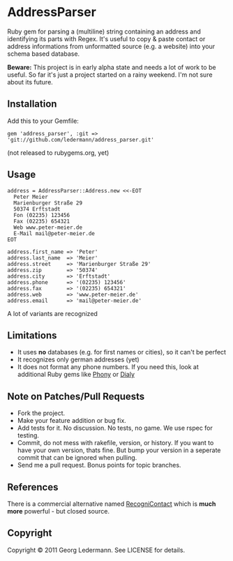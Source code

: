# AddressParser

Ruby gem for parsing a (multiline) string containing an address and identifying its parts with Regex. It's useful to copy & paste contact or address informations from unformatted source (e.g. a website) into your schema based database.

**Beware:** This project is in early alpha state and needs a lot of work to be useful. So far it's just a project started on a rainy weekend. I'm not sure about its future.


## Installation

Add this to your Gemfile:

    gem 'address_parser', :git => 'git://github.com/ledermann/address_parser.git'

(not released to rubygems.org, yet)

## Usage

    address = AddressParser::Address.new <<-EOT
      Peter Meier
      Marienburger Straße 29
      50374 Erftstadt
      Fon (02235) 123456
      Fax (02235) 654321
      Web www.peter-meier.de
      E-Mail mail@peter-meier.de
    EOT

    address.first_name => 'Peter'
    address.last_name  => 'Meier'
    address.street     => 'Marienburger Straße 29'
    address.zip        => '50374'
    address.city       => 'Erftstadt'
    address.phone      => '(02235) 123456'
    address.fax        => '(02235) 654321'
    address.web        => 'www.peter-meier.de'
    address.email      => 'mail@peter-meier.de'

A lot of variants are recognized


## Limitations

* It uses **no** databases (e.g. for first names or cities), so it can't be perfect
* It recognizes only german addresses (yet)
* It does not format any phone numbers. If you need this, look at additional Ruby gems like [Phony](https://github.com/floere/phony) or [Dialy](https://github.com/ledermann/dialy)


## Note on Patches/Pull Requests

* Fork the project.
* Make your feature addition or bug fix.
* Add tests for it. No discussion. No tests, no game. We use rspec for testing.
* Commit, do not mess with rakefile, version, or history. If you want to have your own version, thats fine. But bump your version in a seperate commit that can be ignored when pulling.
* Send me a pull request. Bonus points for topic branches.


## References

There is a commercial alternative named [RecogniContact](http://address-parser.com) which is **much more** powerful - but closed source.


## Copyright

Copyright © 2011 Georg Ledermann. See LICENSE for details.